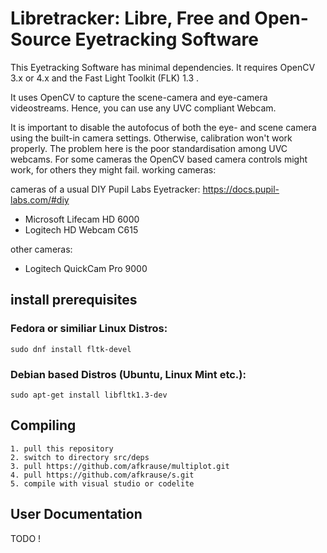 # Libretracker: Libre, Free and Open-Source Eyetracking Software

This Eyetracking Software has minimal dependencies.
It requires OpenCV 3.x or 4.x and the Fast Light Toolkit (FLK) 1.3 .

It uses OpenCV to capture the scene-camera and eye-camera videostreams.
Hence, you can use any UVC compliant Webcam.

It is important to disable the autofocus of both the eye- and scene camera using the built-in camera settings. 
Otherwise, calibration won't work properly. 
The problem here is the poor standardisation among UVC webcams. For some cameras the OpenCV based camera controls might work, for others they might fail. 
working cameras:

cameras of a usual DIY Pupil Labs Eyetracker: https://docs.pupil-labs.com/#diy
* Microsoft Lifecam HD 6000
* Logitech HD Webcam C615

other cameras:
* Logitech QuickCam Pro 9000


## install prerequisites

### Fedora or similiar Linux Distros:
```console
sudo dnf install fltk-devel
```

### Debian based Distros (Ubuntu, Linux Mint etc.):
```console
sudo apt-get install libfltk1.3-dev
```

## Compiling
```console
1. pull this repository
2. switch to directory src/deps
3. pull https://github.com/afkrause/multiplot.git
4. pull https://github.com/afkrause/s.git
5. compile with visual studio or codelite
```

## User Documentation

TODO !


